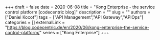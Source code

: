 +++ 
draft = false
date = 2020-06-08
title = "Kong Enterprise - the service control platform [codecentric blog]"
description = ""
slug = ""
authors = ["Daniel Kocot"]
tags = ["API Management","API Gateway","APIOps"]
categories = []
externalLink = "https://blog.codecentric.de/en/2020/06/kong-enterprise-the-service-control-platform/"
series = ["Kong Enterprise"]
+++
